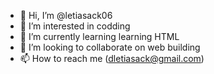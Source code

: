 - 👋 Hi, I’m @letiasack06
- 👀 I’m interested in codding 
- 🌱 I’m currently learning learning HTML
- 💞️ I’m looking to collaborate on web building
- 📫 How to reach me (dletiasack@gmail.com)

<!---
letiasack06/letiasack06 is a ✨ special ✨ repository because its `README.md` (this file) appears on your GitHub profile.
You can click the Preview link to take a look at your changes.
--->
